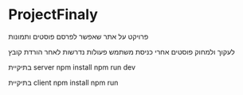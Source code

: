 # ProjectFinaly

פרויקט על אתר שאפשר לפרסם פוסטים ותמונות

לעקוך ולמחוק פוסטים אחרי כניסת משתמש
פעולות נדרשות לאחר הורדת קובץ

בתיקיית server
npm install
npm run dev


בתיקיית client
npm install
npm run
